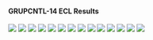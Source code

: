 #### GRUPCNTL-14 ECL Results

![](ECL/GRUPCNTL-14-Field_Production_Comparison_Plot.png)
![](ECL/GRUPCNTL-14-Group_PROD_Production_Comparison_Plot.png)
![](ECL/GRUPCNTL-14-Well_PROD1_Pressure_Comparison_Plot.png)
![](ECL/GRUPCNTL-14-Well_PROD1_Production_and_Mode_of_Control_Plot.png)
![](ECL/GRUPCNTL-14-Well_PROD1_Production_Performance.png)
![](ECL/GRUPCNTL-14-Well_PROD2_Pressure_Comparison_Plot.png)
![](ECL/GRUPCNTL-14-Well_PROD2_Production_and_Mode_of_Control_Plot.png)
![](ECL/GRUPCNTL-14-Well_PROD2_Production_Performance.png)
![](ECL/GRUPCNTL-14-Well_PROD3_Pressure_Comparison_Plot.png)
![](ECL/GRUPCNTL-14-Well_PROD3_Production_and_Mode_of_Control_Plot.png)
![](ECL/GRUPCNTL-14-Well_PROD3_Production_Performance.png)
![](ECL/GRUPCNTL-14-Well_PROD4_Pressure_Comparison_Plot.png)
![](ECL/GRUPCNTL-14-Well_PROD4_Production_and_Mode_of_Control_Plot.png)
![](ECL/GRUPCNTL-14-Well_PROD4_Production_Performance.png)
